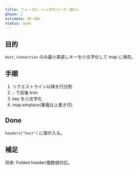 ```yaml
---
title: フェーズ2: ヘッダのパース（最小）
phase: 2
estimate: 30-40m
status: open
---
```


## 目的
`Host`, `Connection` のみ最小実装しキーを小文字化して map に保存。

## 手順
1. リクエストライン以降を行分割
2. `:` で前後 trim
3. key を小文字化
4. map.emplace(重複は上書き可)

## Done
`headers["host"]` に値が入る。

## 補足
将来: Folded header/複数値対応。
